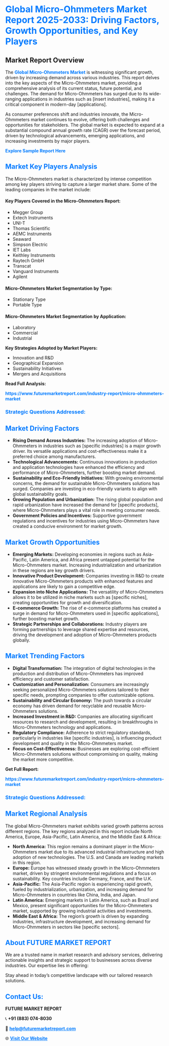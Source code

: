 <h1 style="color: #007BFF;">Global Micro-Ohmmeters Market Report 2025-2033: Driving Factors, Growth Opportunities, and Key Players</h1>

<section id="overview">
<h2>Market Report Overview</h2>
<p>The <a href="https://www.futuremarketreport.com/industry-report/micro-ohmmeters-market" style="color: #007BFF; text-decoration: none;"><strong>Global Micro-Ohmmeters Market</strong></a> is witnessing significant growth, driven by increasing demand across various industries. This report delves into the key aspects of the Micro-Ohmmeters market, providing a comprehensive analysis of its current status, future potential, and challenges. The demand for Micro-Ohmmeters has surged due to its wide-ranging applications in industries such as [insert industries], making it a critical component in modern-day [applications].</p>
<p>As consumer preferences shift and industries innovate, the Micro-Ohmmeters market continues to evolve, offering both challenges and opportunities for stakeholders. The global market is expected to expand at a substantial compound annual growth rate (CAGR) over the forecast period, driven by technological advancements, emerging applications, and increasing investments by major players.</p>
</section>

<section id="overview">
<p><a href="https://www.futuremarketreport.com/request-sample/reportId=59616" style="color: #007BFF; text-decoration: none;"><strong>Explore Sample Report Here</strong></a></p>
</section>

<section id="key-players">
<h2 style="color: #007BFF;">Market Key Players Analysis</h2>
<p>The Micro-Ohmmeters market is characterized by intense competition among key players striving to capture a larger market share. Some of the leading companies in the market include:</p>
<h4>Key Players Covered in the Micro-Ohmmeters Report:</h4>
<ul><li>Megger Group</li><li>Extech Instruments</li><li>UNI-T</li><li>Thomas Scientific</li><li>AEMC Instruments</li><li>Seaward</li><li>Simpson Electric</li><li>IET Labs</li><li>Keithley Instruments</li><li>Raytech GmbH</li><li>Transcat</li><li>Vanguard Instruments</li><li>Agilent</li></ul>
<h4>Micro-Ohmmeters Market Segmentation by Type:</h4>
<ul><li>Stationary Type</li><li>Portable Type</li></ul>

<h4>Micro-Ohmmeters Market Segmentation by Application:</h4>
<ul><li>Laboratory</li><li>Commercial</li><li>Industrial</li></ul>
<p><strong>Key Strategies Adopted by Market Players:</strong></p>
<ul>
<li>Innovation and R&D</li>
<li>Geographical Expansion</li>
<li>Sustainability Initiatives</li>
<li>Mergers and Acquisitions</li>
</ul>
</section>

<section>
<p><strong>Read Full Analysis: </strong></p><a href="https://www.futuremarketreport.com/industry-report/micro-ohmmeters-market" style="color: #007BFF; text-decoration: none;"><strong>https://www.futuremarketreport.com/industry-report/micro-ohmmeters-market</strong></a>
<h3 style="color: #007BFF;">Strategic Questions Addressed:</h3>
</section>

<section id="driving-factors">
<h2 style="color: #007BFF;">Market Driving Factors</h2>
<ul>
<li><strong>Rising Demand Across Industries:</strong> The increasing adoption of Micro-Ohmmeters in industries such as [specific industries] is a major growth driver. Its versatile applications and cost-effectiveness make it a preferred choice among manufacturers.</li>
<li><strong>Technological Advancements:</strong> Continuous innovations in production and application technologies have enhanced the efficiency and performance of Micro-Ohmmeters, further boosting market demand.</li>
<li><strong>Sustainability and Eco-Friendly Initiatives:</strong> With growing environmental concerns, the demand for sustainable Micro-Ohmmeters solutions has surged. Companies are investing in eco-friendly variants to align with global sustainability goals.</li>
<li><strong>Growing Population and Urbanization:</strong> The rising global population and rapid urbanization have increased the demand for [specific products], where Micro-Ohmmeters plays a vital role in meeting consumer needs.</li>
<li><strong>Government Policies and Incentives:</strong> Supportive government regulations and incentives for industries using Micro-Ohmmeters have created a conducive environment for market growth.</li>
</ul>
</section>

<section id="growth-opportunities">
<h2 style="color: #007BFF;">Market Growth Opportunities</h2>
<ul>
<li><strong>Emerging Markets:</strong> Developing economies in regions such as Asia-Pacific, Latin America, and Africa present untapped potential for the Micro-Ohmmeters market. Increasing industrialization and urbanization in these regions are key growth drivers.</li>
<li><strong>Innovative Product Development:</strong> Companies investing in R&D to create innovative Micro-Ohmmeters products with enhanced features and applications are likely to gain a competitive edge.</li>
<li><strong>Expansion into Niche Applications:</strong> The versatility of Micro-Ohmmeters allows it to be utilized in niche markets such as [specific niches], creating opportunities for growth and diversification.</li>
<li><strong>E-commerce Growth:</strong> The rise of e-commerce platforms has created a surge in demand for Micro-Ohmmeters used in [specific applications], further boosting market growth.</li>
<li><strong>Strategic Partnerships and Collaborations:</strong> Industry players are forming partnerships to leverage shared expertise and resources, driving the development and adoption of Micro-Ohmmeters products globally.</li>
</ul>
</section>

<section id="trending-factors">
<h2 style="color: #007BFF;">Market Trending Factors</h2>
<ul>
<li><strong>Digital Transformation:</strong> The integration of digital technologies in the production and distribution of Micro-Ohmmeters has improved efficiency and customer satisfaction.</li>
<li><strong>Customization and Personalization:</strong> Consumers are increasingly seeking personalized Micro-Ohmmeters solutions tailored to their specific needs, prompting companies to offer customizable options.</li>
<li><strong>Sustainability and Circular Economy:</strong> The push towards a circular economy has driven demand for recyclable and reusable Micro-Ohmmeters solutions.</li>
<li><strong>Increased Investment in R&D:</strong> Companies are allocating significant resources to research and development, resulting in breakthroughs in Micro-Ohmmeters technology and applications.</li>
<li><strong>Regulatory Compliance:</strong> Adherence to strict regulatory standards, particularly in industries like [specific industries], is influencing product development and quality in the Micro-Ohmmeters market.</li>
<li><strong>Focus on Cost-Effectiveness:</strong> Businesses are exploring cost-efficient Micro-Ohmmeters solutions without compromising on quality, making the market more competitive.</li>
</ul>
</section>

<section>
<p><strong>Get Full Report: </strong></p><a href="https://www.futuremarketreport.com/industry-report/micro-ohmmeters-market" style="color: #007BFF; text-decoration: none;"><strong>https://www.futuremarketreport.com/industry-report/micro-ohmmeters-market</strong></a>
<h3 style="color: #007BFF;">Strategic Questions Addressed:</h3>
</section>


<section id="regional-analysis">
<h2 style="color: #007BFF;">Market Regional Analysis</h2>
<p>The global Micro-Ohmmeters market exhibits varied growth patterns across different regions. The key regions analyzed in this report include North America, Europe, Asia-Pacific, Latin America, and the Middle East & Africa:</p>
<ul>
<li><strong>North America:</strong> This region remains a dominant player in the Micro-Ohmmeters market due to its advanced industrial infrastructure and high adoption of new technologies. The U.S. and Canada are leading markets in this region.</li>
<li><strong>Europe:</strong> Europe has witnessed steady growth in the Micro-Ohmmeters market, driven by stringent environmental regulations and a focus on sustainability. Key countries include Germany, France, and the U.K.</li>
<li><strong>Asia-Pacific:</strong> The Asia-Pacific region is experiencing rapid growth, fueled by industrialization, urbanization, and increasing demand for Micro-Ohmmeters in countries like China, India, and Japan.</li>
<li><strong>Latin America:</strong> Emerging markets in Latin America, such as Brazil and Mexico, present significant opportunities for the Micro-Ohmmeters market, supported by growing industrial activities and investments.</li>
<li><strong>Middle East & Africa:</strong> The region’s growth is driven by expanding industries, infrastructure development, and increasing demand for Micro-Ohmmeters in sectors like [specific sectors].</li>
</ul>
</section>

<footer>
<h2 style="color: #007BFF;">About FUTURE MARKET REPORT</h2>
<p>We are a trusted name in market research and advisory services, delivering actionable insights and strategic support to businesses across diverse industries. Our expertise lies in offering:</p>

<p>Stay ahead in today’s competitive landscape with our tailored research solutions.</p>

<h2 style="color: #007BFF;">Contact Us:</h2>
<p><strong>FUTURE MARKET REPORT</strong></p>
<p>📞 <strong>+91 (883) 074-8030</strong></p>
<p>📧 <strong><a href="mailto:help@futuremarketreport.com" style="color: #007BFF;">help@futuremarketreport.com</a></strong></p>
<p>🌐 <strong><a href="https://www.futuremarketreport.com/" style="color: #007BFF;">Visit Our Website</a></strong></p>
</footer>